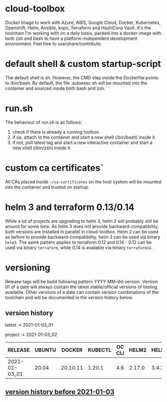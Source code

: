 # cloud-toolbox
Docker Image to work with Azure, AWS, Google Cloud, Docker, Kubernetes, Openshift, Helm, Ansible, kops, Terraform and HashiCorp Vault.
It's the toolchain I'm working with on a daily basis, packed into a docker image with both zsh and bash to have a
platform-independent development environment.
Feel free to use/share/contribute.

# default shell & custom startup-script
The default shell is sh.
However, the CMD step inside the Dockerfile points to /bin/bash.
By default, the file .autoexec.sh will be mounted into the container and sourced inside both bash and zsh.

# run.sh
The behaviour of run.sh is as follows:
1. check if there is already a running toolbox.
1. if so, attach to the container and start a new shell (/bin/bash) inside it.
1. if not, pull latest tag and start a new interactive container and start a new shell (/bin/zsh) inside it.

# custom ca certificates`
All CAs placed inside ```~/ca-certificates``` on the host system will be mounted into the container and trusted on startup.

# helm 3 and terraform 0.13/0.14
While a lot of projects are upgrading to helm 3, helm 2 will probably still be around for some time.
As helm 3 does not provide backward-compatibility, both versions are installed in parallel in cloud-toolbox.
Helm 2 can be used as before to provide backward-compatibility, helm 3 can be used via binary `helm3`.
The same pattern applies to terraform 0.12 and 0.14 - 0.12 can be used via binary `terraform`, while 0.14 is available via binary `terraform14`.

# versioning
Release tags will be build following pattern YYYY-MM-dd-version.
Version 01 of a date will always contain the latest stable/official versions of tooling available.
Other versions of a date can contain version combinations of the toolchain and will be documented in the version history
below.

## version history
latest -> 2021-01-03_01

project -> 2021-01-03_02


| RELEASE       | UBUNTU | DOCKER   | KUBECTL  | OC CLI | HELM2    | HELM3   | TERRAFORM | TERRAFORM14 | AWS CLI  | AZ CLI | GCLOUD SDK | ANSIBLE | JINJA2 | OPENSSH | CRICTL | VAULT |
|---------------|--------|----------|----------|--------|----------|---------|-----------|-------------|----------|--------|------------|---------|--------|---------|--------|-------|
| 2021-01-03_01 | 20.04  | 20.10.11 | 1.20.1   | 4.6    | 2.17.0   | 3.4.2   | 0.12.29   | 0.14.3      | 1.18.207 | 2.17.0 | 321.0.0    | 2.10.4  | 2.11.2 | 8.4p1   | 1.19.0 | 1.6.1 |

## [ version history before 2021-01-03](https://github.com/ksandermann/cloud-toolbox/blob/master/docs/version_history.md)
